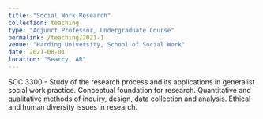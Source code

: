 ```yaml
---
title: "Social Work Research"
collection: teaching
type: "Adjunct Professor, Undergraduate Course"
permalink: /teaching/2021-1
venue: "Harding University, School of Social Work"
date: 2021-08-01
location: "Searcy, AR"
---
```


SOC 3300 - Study of the research process and its applications in generalist social work practice. Conceptual foundation for research. Quantitative and qualitative methods of inquiry, design, data collection and analysis. Ethical and human diversity issues in research.